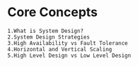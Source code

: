 # Core Concepts

    1.What is System Design?				
    2.System Design Strategies				
    3.High Availability vs Fault Tolerance				
    4.Horizontal and Vertical Scaling				
    5.High Level Design vs Low Level Design
